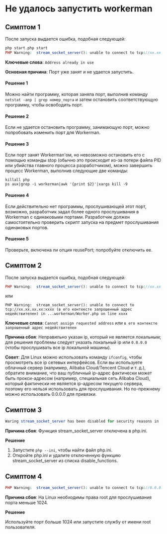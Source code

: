 # Не удалось запустить workerman

## Симптом 1
После запуска выдается ошибка, подобная следующей:
```php
php start.php start
PHP Warning:  stream_socket_server(): unable to connect to tcp://xx.xx.xx.xx:xxxx (Address already in use) in ...workerman/Worker.php on line xxxx
```
**Ключевые слова**: ```Address already in use```

**Основная причина**: Порт уже занят и не удается запустить.

#### Решение 1

Можно найти программу, которая заняла порт, выполнив команду ```netstat -anp | grep номер_порта``` и затем остановить соответствующую программу, чтобы освободить порт.

#### Решение 2
Если не удается остановить программу, занимающую порт, можно попробовать изменить порт для Workerman.

#### Решение 3
Если порт занят Workerman'ом, но невозможно остановить его с помощью команды stop (обычно это происходит из-за потери файла PID или убийства главного процесса разработчиком), можно завершить процесс Workerman, выполнив следующие две команды:

```
killall php
ps aux|grep -i workerman|awk '{print $2}'|xargs kill -9
```

#### Решение 4
Если действительно нет программы, прослушивающей этот порт, возможно, разработчик задал более одного прослушивания в Workerman с одинаковыми портами. Разработчик должен самостоятельно проверить скрипт запуска на предмет прослушивания одинаковых портов.

#### Решение 5
Проверьте, включена ли опция reusePort; попробуйте отключить ее.

## Симптом 2
После запуска выдается ошибка, подобная следующей:
```php
PHP Warning:  stream_socket_server(): unable to connect to tcp://xx.xx.xx.xx:xxx (Cannot assign requested address) in ...workerman/Worker.php on line xxxx
```
или
```
PHP Warning:  stream_socket_server(): unable to connect to tcp://xx.xx.xx.xx:xxxx (в его контексте запрошенный адрес недействителен) in ...workerman/Worker.php on line xxxx
```
**Ключевые слова**: `Cannot assign requested address` или `в его контексте запрошенный адрес недействителен`

**Причина сбоя**: Неправильно указан ip, который не является локальным; для решения проблемы следует указать локальный ip или ```0.0.0.0``` (чтобы прослушивать все ip локальной машины).

**Совет**: Для Linux можно использовать команду ```ifconfig```, чтобы просмотреть все ip сетевых интерфейсов. Если вы используете облачный сервер (например, Alibaba Cloud/Tencent Cloud и т. д.), обратите внимание, что ваш публичный ip-адрес фактически может быть прокси-адресом (например, специальная сеть Alibaba Cloud), который фактически не является ip-адресом текущего сервера, поэтому его нельзя использовать для прослушивания. Но по-прежнему можно использовать 0.0.0.0 для привязки.

## Симптом 3
```php
Waring stream_socket_server has been disabled for security reasons in ...
```
**Причина сбоя**: Функция stream_socket_server отключена в php.ini.

**Решение**

1. Запустите ```php --ini```, чтобы найти файл php.ini.
2. Откройте php.ini и удалите отключенную функцию stream_socket_server из списка disable_functions.

## Симптом 4
```php
PHP Warning:  stream_socket_server(): unable to connect to tcp://0.0.0.0:xxx (Permission denied)
```
**Причина сбоя**: На Linux необходимы права root для прослушивания порта меньше 1024.

**Решение**

Используйте порт больше 1024 или запустите службу от имени root пользователя.

